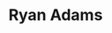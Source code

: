 ---
title: "Ryan Adams"
summary: "American singer-songwriter, poet and painter, born 5 November 1974 in Jacksonville, North Carolina, USA. He married on 10 March 2009 in Savannah, Georgia, USA. They later divorced in June 2016. Adams is known for his prolific body of work across many genres, predominantly rock and alternative country."
image: "ryan-adams.jpg"
apple_music_artist_url: "https://music.apple.com/gb/artist/ryan-adams/1010602"
---